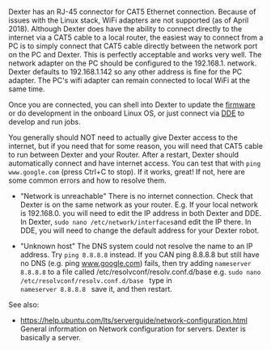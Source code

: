 Dexter has an RJ-45 connector for CAT5 Ethernet connection. Because of issues with the Linux stack, WiFi adapters are not supported (as of April 2018). Although Dexter does have the ability to connect directly to the internet via a CAT5 cable to a local router, the easiest way to connect from a PC is to simply connect that CAT5 cable directly between the network port on the PC and Dexter. This is perfectly acceptable and works very well. The network adapter on the PC should be configured to the 192.168.1. network. Dexter defaults to 192.168.1.142 so any other address is fine for the PC adapter. The PC's wifi adapter can remain connected to local WiFi at the same time. 

Once you are connected, you can shell into Dexter to update the [firmware](Firmware) or do development in the onboard Linux OS, or just connect via [DDE](DDE) to develop and run jobs. 

You generally should NOT need to actually give Dexter access to the internet, but if you need that for some reason, you will need that CAT5 cable to run between Dexter and your Router. After a restart, Dexter should automatically connect and have internet access. You can test that with `ping www.google.com` (press Ctrl+C to stop). If it works, great! If not, here are some common errors and how to resolve them.

- "Network is unreachable" There is no internet connection. Check that Dexter is on the same network as your router. E.g. If your local network is 192.168.0. you will need to edit the IP address in both Dexter and DDE. In Dexter, `sudo nano /etc/network/interfaces`and edit the IP there. In DDE, you will need to change the default address for your Dexter robot. 

- "Unknown host" The DNS system could not resolve the name to an IP address. Try `ping 8.8.8.8` instead. If you CAN ping 8.8.8.8 but still have no DNS (e.g. ping www.google.com) fails, then try adding 
`nameserver 8.8.8.8`
to a file called  /etc/resolvconf/resolv.conf.d/base
e.g.
`sudo nano  /etc/resolvconf/resolv.conf.d/base `
type in   
`nameserver 8.8.8.8 `
save it, and then restart.   

See also:
- https://help.ubuntu.com/lts/serverguide/network-configuration.html General information on Network configuration for servers. Dexter is basically a server. 